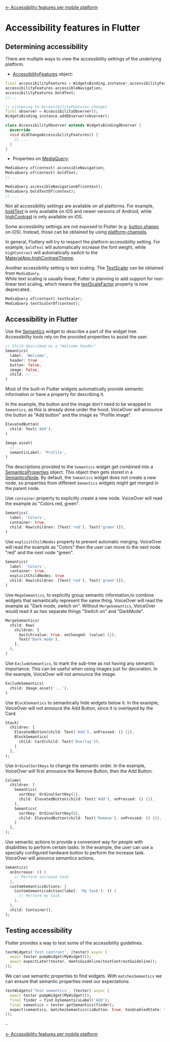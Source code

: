 [← Accessibility features per mobile platform](features_mobile_platforms.md "Accessibility features per mobile platform")

# Accessibility features in Flutter

## Determining accessibility

There are multiple ways to view the accessibility settings of the underlying platform.

* [AccessibilityFeatures](https://api.flutter.dev/flutter/dart-ui/AccessibilityFeatures-class.html) object:

```dart
final accessibilityFeatures = WidgetsBinding.instance!.accessibilityFeatures;
accessibilityFeatures.accessibleNavigation;
accessibilityFeatures.boldText;
//...

// Listening to AccessibilityFeatures changes
final observer = AccessibilityObserver();
WidgetsBinding.instance.addObserver(observer);

class AccessibilityObserver extends WidgetsBindingObserver {
  @override
  void didChangeAccessibilityFeatures() {
    // ...
  }
}
```

* Properties on [MediaQuery](https://api.flutter.dev/flutter/widgets/MediaQuery-class.html):

```dart
MediaQuery.of(context).accessibleNavigation;
MediaQuery.of(context).boldText;
// ...

MediaQuery.accessibleNavigationOf(context);
MediaQuery.boldTextOf(context);
// ...
```

Not all accessibility settings are available on all platforms. For example, [boldText](https://api.flutter.dev/flutter/dart-ui/AccessibilityFeatures/boldText.html) is only available on iOS and newer versions of Android, while [highContrast](https://api.flutter.dev/flutter/dart-ui/AccessibilityFeatures/highContrast.html) is only available on iOS.

Some accessibility settings are not exposed to Flutter (e.g. [button shapes](https://support.apple.com/en-lk/guide/iphone/iph3c076905a/ios) on iOS). Instead, those can be obtained by using [platform-channels](https://docs.flutter.dev/platform-integration/platform-channels).

In general, Fluttery will try to respect the platform accessibility setting.
For example, `boldText` will automatically increase the font weight, while `highContrast` will automatically switch to the [MaterialApp.highContrastTheme](https://api.flutter.dev/flutter/material/MaterialApp/highContrastTheme.html).


Another accessibility setting is text scaling. The [TextScaler](https://api.flutter.dev/flutter/painting/TextScaler-class.html) can be obtained from `MediaQuery`.\
While text scaling is usually linear, Futter is planning to add support for non-linear text scaling, which means the [textScaleFactor](https://api.flutter.dev/flutter/widgets/MediaQueryData/textScaleFactor.html) property is now deprecated.

```dart
MediaQuery.of(context).textScaler;
MediaQuery.textScalerOf(context);
```

## Accessibility in Flutter

Use the [Semantics](https://api.flutter.dev/flutter/widgets/Semantics-class.html) widget to describe a part of the widget tree. Accessibility tools rely on the provided properities to assist the user.

```dart
// Child described as a "Welcome header"
Semantics(
  label: 'Welcome',
  header: true
  button: false,
  image: false,
  child: // ...
)
```

Most of the built-in Flutter widgets automatically provide semantic information or have a property for describing it.

In the example, the button and the image don't need to be wrapped in `Semantics`, as this is already done under the hood. VoiceOver will announce the button as "Add button" and the image as "Profile image".

```dart
ElevatedButton(
  child: Text('Add'),
)

Image.asset(
  // ...
  semanticLabel: 'Profile',
)
```

The descriptions provided to the `Semantics` widget get combined into a [SemanticsProperties](https://api.flutter.dev/flutter/semantics/SemanticsProperties-class.html) object. This object then gets stored in a [SemanticsNode](https://api.flutter.dev/flutter/semantics/SemanticsNode-class.html). By default, the `Semantics` widget does not create a new node, so properties from different `Semantics` widgets might get merged in the parent node.


Use `container` property to explicitly create a new node. VoiceOver will read the example as "Colors red, green".

```dart
Semantics(
  label: 'Colors',
  container: true,
  child: Row(children: [Text('red'), Text('green')]),
)
```

Use `explicitChildNodes` property to prevent automatic merging. VoiceOver will read the example as "Colors" then the user can move to the next node "red" and the next node "green".

```dart
Semantics(
  label: 'Colors',
  container: true,
  explicitChildNodes: true
  child: Row(children: [Text('red'), Text('green')]),
)
```

Use `MegeSemantics`, to explicitly group semantic information,to combine widgets that semantically represent the same thing. VoiceOver will read the example as "Dark mode, switch on". Without `MergeSemantics`, VoiceOver would read it as two separate things "Switch on"  and "DarkMode".

```dart
MergeSemantics(
  child: Row(
    children: [
      Switch(value: true, onChanged: (value) {}),
      Text('Dark mode'),
    ],
  ),
)
```

Use `ExcludeSemantics`, to mark the sub-tree as not having any semantic importance. This can be useful when using images just for decoration. In the example, VoiceOver will not announce the image.

```dart
ExcludeSemantics(
  child: Image.asset('...'),
)
```

Use `BlockSemantics` to semantically hide widgets below it. In the example, VoiceOver will not annouce the Add Button, since it is overlayed by the Card.

```dart
Stack(
  children: [
    ElevatedButton(child: Text('Add'), onPressed: () {}),
    BlockSemantics(
      child: Card(child: Text('Overlay')),
    )
  ],
);
```

Use `OrdinalSortKeys` to change the semantic order. In the example, VoiceOver will first announce the Remove Button, then the Add Button.

```dart
Column(
  children: [
    Semantics(
      sortKey: OrdinalSortKey(1),
      child: ElevatedButton(child: Text('Add'), onPressed: () {}),
    ),
    Semantics(
      sortKey: OrdinalSortKey(0),
      child: ElevatedButton(child: Text('Remove'), onPressed: () {}),
    )
  ],
);
```

Use semantic actions to provide a convenient way for people with disabilities to perform certain tasks.
In the example, the user can use a specially configured hardware button to perform the increase task. VoiceOver will anounce semantics actions.

```dart
Semantics(
  onIncrease: () {
    // Perform increase task
  },
  customSemanticsActions: {
    CustomSemanticsAction(label: 'My task'): () {
      // Perform my task
    },
  },
  child: Container(),
);
```

## Testing accessibility

Flutter provides a way to test some of the accessibility guidelines.

```dart
testWidgets('Test contrast', (tester) async {
  await tester.pumpWidget(MyWidget());
  await expectLater(tester, meetsGuideline(textContrastGuideline));
});
```

We can use semantic properties to find widgets. With `matchesSemantics` we can ensure that semantic properties meet our expectations.

```dart
testWidgets('Test semantics', (tester) async {
  await tester.pumpWidget(MyWidget());
  final finder = find.bySemanticsLabel('Add');
  final semantics = tester.getSemantics(finder);
  expect(semantics, matchesSemantics(isButton: true, hasEnabledState: true));
});
```

⎯

[← Accessibility features per mobile platform](features_mobile_platforms.md "Accessibility features per mobile platform")
